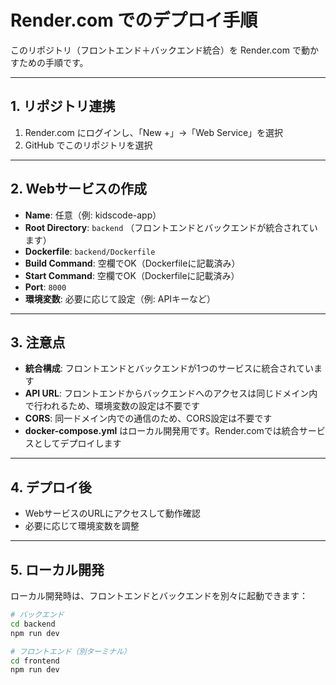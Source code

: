 # Render.com でのデプロイ手順

このリポジトリ（フロントエンド＋バックエンド統合）を Render.com で動かすための手順です。

---

## 1. リポジトリ連携

1. Render.com にログインし、「New +」→「Web Service」を選択
2. GitHub でこのリポジトリを選択

---

## 2. Webサービスの作成

- **Name**: 任意（例: kidscode-app）
- **Root Directory**: `backend` （フロントエンドとバックエンドが統合されています）
- **Dockerfile**: `backend/Dockerfile`
- **Build Command**: 空欄でOK（Dockerfileに記載済み）
- **Start Command**: 空欄でOK（Dockerfileに記載済み）
- **Port**: `8000`
- **環境変数**: 必要に応じて設定（例: APIキーなど）

---

## 3. 注意点

- **統合構成**: フロントエンドとバックエンドが1つのサービスに統合されています
- **API URL**: フロントエンドからバックエンドへのアクセスは同じドメイン内で行われるため、環境変数の設定は不要です
- **CORS**: 同一ドメイン内での通信のため、CORS設定は不要です
- **docker-compose.yml** はローカル開発用です。Render.comでは統合サービスとしてデプロイします

---

## 4. デプロイ後

- WebサービスのURLにアクセスして動作確認
- 必要に応じて環境変数を調整

---

## 5. ローカル開発

ローカル開発時は、フロントエンドとバックエンドを別々に起動できます：

```bash
# バックエンド
cd backend
npm run dev

# フロントエンド（別ターミナル）
cd frontend
npm run dev
```
